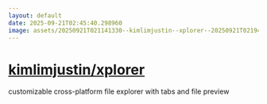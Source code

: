 ```yaml
---
layout: default
date: 2025-09-21T02:45:40.298960
image: assets/20250921T021141330--kimlimjustin--xplorer--20250921T021940539--cropped.png
---
```


# [kimlimjustin/xplorer](https://github.com/kimlimjustin/xplorer)

customizable cross-platform file explorer with tabs and file preview
